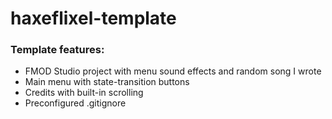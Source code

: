 # haxeflixel-template

### Template features:
- FMOD Studio project with menu sound effects and random song I wrote
- Main menu with state-transition buttons
- Credits with built-in scrolling
- Preconfigured .gitignore